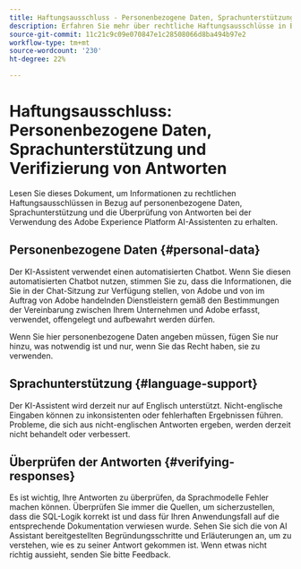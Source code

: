 ```yaml
---
title: Haftungsausschluss - Personenbezogene Daten, Sprachunterstützung und Überprüfung von Antworten
description: Erfahren Sie mehr über rechtliche Haftungsausschlüsse in Bezug auf personenbezogene Daten, Sprachunterstützung und die Überprüfung von Antworten bei der Verwendung von KI-Assistent.
source-git-commit: 11c21c9c09e070847e1c28508066d8ba494b97e2
workflow-type: tm+mt
source-wordcount: '230'
ht-degree: 22%

---
```


# Haftungsausschluss: Personenbezogene Daten, Sprachunterstützung und Verifizierung von Antworten

Lesen Sie dieses Dokument, um Informationen zu rechtlichen Haftungsausschlüssen in Bezug auf personenbezogene Daten, Sprachunterstützung und die Überprüfung von Antworten bei der Verwendung des Adobe Experience Platform AI-Assistenten zu erhalten.

## Personenbezogene Daten {#personal-data}

Der KI-Assistent verwendet einen automatisierten Chatbot. Wenn Sie diesen automatisierten Chatbot nutzen, stimmen Sie zu, dass die Informationen, die Sie in der Chat-Sitzung zur Verfügung stellen, von Adobe und von im Auftrag von Adobe handelnden Dienstleistern gemäß den Bestimmungen der Vereinbarung zwischen Ihrem Unternehmen und Adobe erfasst, verwendet, offengelegt und aufbewahrt werden dürfen.

Wenn Sie hier personenbezogene Daten angeben müssen, fügen Sie nur hinzu, was notwendig ist und nur, wenn Sie das Recht haben, sie zu verwenden.

## Sprachunterstützung {#language-support}

Der KI-Assistent wird derzeit nur auf Englisch unterstützt. Nicht-englische Eingaben können zu inkonsistenten oder fehlerhaften Ergebnissen führen. Probleme, die sich aus nicht-englischen Antworten ergeben, werden derzeit nicht behandelt oder verbessert.

## Überprüfen der Antworten {#verifying-responses}

Es ist wichtig, Ihre Antworten zu überprüfen, da Sprachmodelle Fehler machen können. Überprüfen Sie immer die Quellen, um sicherzustellen, dass die SQL-Logik korrekt ist und dass für Ihren Anwendungsfall auf die entsprechende Dokumentation verwiesen wurde. Sehen Sie sich die von AI Assistant bereitgestellten Begründungsschritte und Erläuterungen an, um zu verstehen, wie es zu seiner Antwort gekommen ist. Wenn etwas nicht richtig aussieht, senden Sie bitte Feedback.